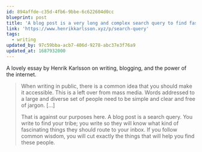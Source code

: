 ```yaml
---
id: 894affde-c35d-4fb6-9bbe-6c622604d0cc
blueprint: post
title: 'A blog post is a very long and complex search query to find fascinating people and make them route interesting stuff to your inbox'
link: 'https://www.henrikkarlsson.xyz/p/search-query'
tags:
  - writing
updated_by: 97c59bba-acb7-406d-9278-abc37e3f76a9
updated_at: 1687932000
---
```

A lovely essay by Henrik Karlsson on writing, blogging, and the power of the internet.

> When writing in public, there is a common idea that you should make it accessible. This is a left over from mass media. Words addressed to a large and diverse set of people need to be simple and clear and free of jargon. […]
>
> That is against our purposes here. A blog post is a search query. You write to find your tribe; you write so they will know what kind of fascinating things they should route to your inbox. If you follow common wisdom, you will cut exactly the things that will help you find these people.